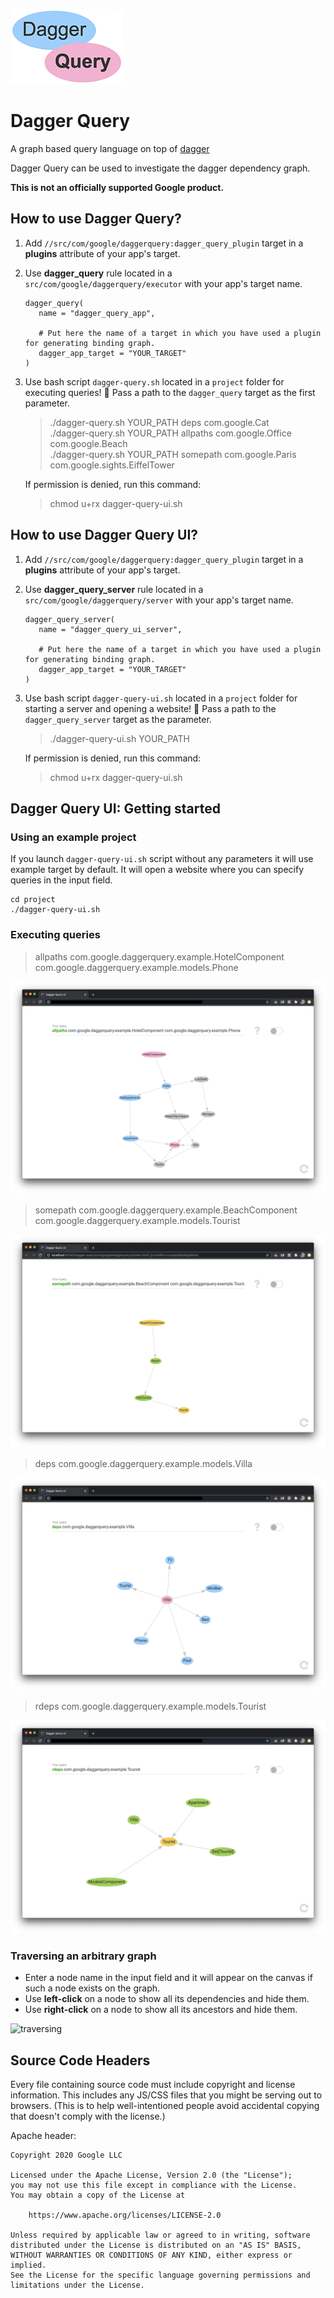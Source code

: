 ![logo](https://github.com/googleinterns/dagger-query/blob/master/project/assets/logo.png)

# Dagger Query

A graph based query language on top of [dagger](https://github.com/google/dagger)

Dagger Query can be used to investigate the dagger dependency graph.

**This is not an officially supported Google product.**


## How to use Dagger Query?

1. Add `//src/com/google/daggerquery:dagger_query_plugin` target in a **plugins** attribute of your app's target.
2. Use **dagger_query** rule located in a `src/com/google/daggerquery/executor` with your app's target name. 

       dagger_query(
          name = "dagger_query_app",

          # Put here the name of a target in which you have used a plugin for generating binding graph.
          dagger_app_target = "YOUR_TARGET"
       )

3. Use bash script `dagger-query.sh` located in a `project` folder for executing queries! 🚀 Pass a path to the `dagger_query` target as the first parameter.  
    > ./dagger-query.sh YOUR_PATH deps com.google.Cat \
    > ./dagger-query.sh YOUR_PATH allpaths com.google.Office com.google.Beach \
    > ./dagger-query.sh YOUR_PATH somepath com.google.Paris com.google.sights.EiffelTower
    
   If permission is denied, run this command:
    > chmod u+rx dagger-query-ui.sh
    
## How to use Dagger Query UI?

1. Add `//src/com/google/daggerquery:dagger_query_plugin` target in a **plugins** attribute of your app's target.
2. Use **dagger_query_server** rule located in a `src/com/google/daggerquery/server` with your app's target name. 

       dagger_query_server(
          name = "dagger_query_ui_server",

          # Put here the name of a target in which you have used a plugin for generating binding graph.
          dagger_app_target = "YOUR_TARGET"
       )

3. Use bash script `dagger-query-ui.sh` located in a `project` folder for starting a server and opening a website! 👾 Pass a path to the `dagger_query_server` target as the parameter.  
    > ./dagger-query-ui.sh YOUR_PATH 
    
   If permission is denied, run this command:
    > chmod u+rx dagger-query-ui.sh

## Dagger Query UI: Getting started

### Using an example project
If you launch `dagger-query-ui.sh` script without any parameters it will use example target by default. It will open a website where you can specify queries in the input field.
```
cd project
./dagger-query-ui.sh
```
### Executing queries

> allpaths com.google.daggerquery.example.HotelComponent com.google.daggerquery.example.models.Phone

![allpaths](https://github.com/googleinterns/dagger-query/blob/master/project/assets/allpaths_query_example.png)

> somepath com.google.daggerquery.example.BeachComponent com.google.daggerquery.example.models.Tourist

![somepath](https://github.com/googleinterns/dagger-query/blob/master/project/assets/somepath_query_example.png)

> deps com.google.daggerquery.example.models.Villa 

![deps](https://github.com/googleinterns/dagger-query/blob/master/project/assets/deps_query_example.png)

> rdeps com.google.daggerquery.example.models.Tourist 

![rdeps](https://github.com/googleinterns/dagger-query/blob/master/project/assets/rdeps_query_example.png)

### Traversing an arbitrary graph

* Enter a node name in the input field and it will appear on the canvas if such a node exists on the graph.
* Use **left-click** on a node to show all its dependencies and hide them.
* Use **right-click** on a node to show all its ancestors and hide them.

![traversing](https://github.com/googleinterns/dagger-query/blob/master/project/assets/traversing_graph.gif)

## Source Code Headers

Every file containing source code must include copyright and license
information. This includes any JS/CSS files that you might be serving out to
browsers. (This is to help well-intentioned people avoid accidental copying that
doesn't comply with the license.)

Apache header:

    Copyright 2020 Google LLC

    Licensed under the Apache License, Version 2.0 (the "License");
    you may not use this file except in compliance with the License.
    You may obtain a copy of the License at

        https://www.apache.org/licenses/LICENSE-2.0

    Unless required by applicable law or agreed to in writing, software
    distributed under the License is distributed on an "AS IS" BASIS,
    WITHOUT WARRANTIES OR CONDITIONS OF ANY KIND, either express or implied.
    See the License for the specific language governing permissions and
    limitations under the License.
